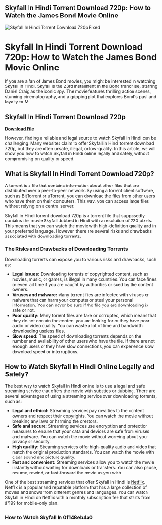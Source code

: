 ## Skyfall In Hindi Torrent Download 720p: How to Watch the James Bond Movie Online

 
![Skyfall In Hindi Torrent Download 720p Fixed](https://encrypted-tbn0.gstatic.com/images?q=tbn:ANd9GcR4FtTJyIfht8LxCfw2GNXx1mlFTcbSjWq0Q1VyUtwRmBpRtFvPttiPtxk)

 
# Skyfall In Hindi Torrent Download 720p: How to Watch the James Bond Movie Online
 
If you are a fan of James Bond movies, you might be interested in watching Skyfall in Hindi. Skyfall is the 23rd installment in the Bond franchise, starring Daniel Craig as the iconic spy. The movie features thrilling action scenes, stunning cinematography, and a gripping plot that explores Bond's past and loyalty to M.
 
## Skyfall In Hindi Torrent Download 720p


[**Download File**](https://www.google.com/url?q=https%3A%2F%2Fbltlly.com%2F2tL3BQ&sa=D&sntz=1&usg=AOvVaw03BPh_OcmPW9vm06PMI7m1)

 
However, finding a reliable and legal source to watch Skyfall in Hindi can be challenging. Many websites claim to offer Skyfall in Hindi torrent download 720p, but they are often unsafe, illegal, or low-quality. In this article, we will show you how to watch Skyfall in Hindi online legally and safely, without compromising on quality or speed.
 
## What is Skyfall In Hindi Torrent Download 720p?
 
A torrent is a file that contains information about other files that are distributed over a peer-to-peer network. By using a torrent client software, such as BitTorrent or uTorrent, you can download the files from other users who have them on their computers. This way, you can access large files without relying on a central server.
 
Skyfall in Hindi torrent download 720p is a torrent file that supposedly contains the movie Skyfall dubbed in Hindi with a resolution of 720 pixels. This means that you can watch the movie with high-definition quality and in your preferred language. However, there are several risks and drawbacks associated with downloading torrents.
 
### The Risks and Drawbacks of Downloading Torrents
 
Downloading torrents can expose you to various risks and drawbacks, such as:
 
- **Legal issues:** Downloading torrents of copyrighted content, such as movies, music, or games, is illegal in many countries. You can face fines or even jail time if you are caught by authorities or sued by the content owners.
- **Viruses and malware:** Many torrent files are infected with viruses or malware that can harm your computer or steal your personal information. You can never be sure if the file you are downloading is safe or not.
- **Poor quality:** Many torrent files are fake or corrupted, which means that they do not contain the content you are looking for or they have poor audio or video quality. You can waste a lot of time and bandwidth downloading useless files.
- **Slow speed:** The speed of downloading torrents depends on the number and availability of other users who have the file. If there are not enough users or they have slow connections, you can experience slow download speed or interruptions.

## How to Watch Skyfall In Hindi Online Legally and Safely?
 
The best way to watch Skyfall in Hindi online is to use a legal and safe streaming service that offers the movie with subtitles or dubbing. There are several advantages of using a streaming service over downloading torrents, such as:

- **Legal and ethical:** Streaming services pay royalties to the content owners and respect their copyrights. You can watch the movie without breaking any laws or harming the creators.
- **Safe and secure:** Streaming services use encryption and protection measures to ensure that your data and devices are safe from viruses and malware. You can watch the movie without worrying about your privacy or security.
- **High quality:** Streaming services offer high-quality audio and video that match the original production standards. You can watch the movie with clear sound and picture quality.
- **Fast and convenient:** Streaming services allow you to watch the movie instantly without waiting for downloads or transfers. You can also pause, resume, rewind, or fast-forward the movie as you wish.

One of the best streaming services that offer Skyfall in Hindi is [Netflix](https://www.netflix.com/in/title/70243455). Netflix is a popular and reputable platform that has a large collection of movies and shows from different genres and languages. You can watch Skyfall in Hindi on Netflix with a monthly subscription fee that starts from â¹199 for mobile-only plan.
 
### How to Watch Skyfall In 0f148eb4a0
